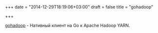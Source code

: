 +++
date = "2014-12-29T18:19:06+03:00"
draft = false
title = "gohadoop"

+++

<p><a href="https://github.com/hortonworks/gohadoop">gohadoop</a>&nbsp;- Нативный клиент на Go к&nbsp;Apache Hadoop YARN.</p>

